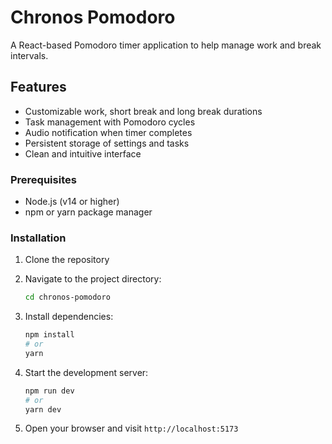 # Chronos Pomodoro

A React-based Pomodoro timer application to help manage work and break intervals.

## Features

- Customizable work, short break and long break durations
- Task management with Pomodoro cycles
- Audio notification when timer completes
- Persistent storage of settings and tasks
- Clean and intuitive interface

### Prerequisites

- Node.js (v14 or higher)
- npm or yarn package manager

### Installation

1. Clone the repository

2. Navigate to the project directory:
   ```bash
   cd chronos-pomodoro
   ```

3. Install dependencies:
   ```bash
   npm install
   # or
   yarn
   ```

4. Start the development server:
   ```bash
   npm run dev
   # or
   yarn dev
   ```

5. Open your browser and visit `http://localhost:5173`
